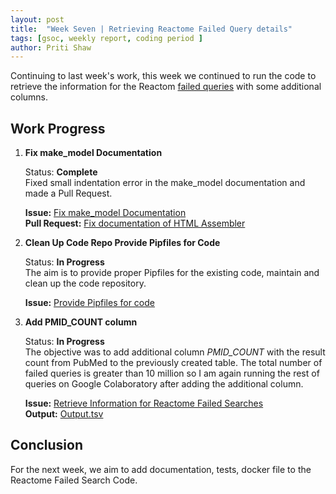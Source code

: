 ```yaml
---  
layout: post
title:  "Week Seven | Retrieving Reactome Failed Query details"
tags: [gsoc, weekly report, coding period ]
author: Priti Shaw
---  
```


Continuing to last week's work, this week we continued to run the code to retrieve the information for the Reactom [failed queries](https://raw.githubusercontent.com/cannin/reach-query/master/queries.csv) with some additional columns.        

## Work Progress  

1. **Fix make_model Documentation**  

    Status: **Complete**  
    Fixed small indentation error in the make_model documentation and made a Pull Request.  

    **Issue:**  [Fix make_model Documentation](https://github.com/cannin/enhance_nlp_interaction_network_gsoc2020/issues/11)   
    **Pull Request:** [Fix documentation of HTML Assembler](https://github.com/sorgerlab/indra/pull/1135)  

2. **Clean Up Code Repo Provide Pipfiles for Code**   

    Status: **In Progress**   
    The aim is to provide proper Pipfiles for the existing code, maintain and clean up the code repository.   

    **Issue:** [Provide Pipfiles for code](https://github.com/cannin/enhance_nlp_interaction_network_gsoc2020/issues/8)     

3. **Add PMID_COUNT column**  
    
    Status: **In Progress**  
    The objective was to add additional column *PMID_COUNT* with the result count from PubMed to the previously created table. The total number of failed queries is greater than 10 million so I am again running the rest of queries on Google Colaboratory after adding the additional column.   

    **Issue:** [Retrieve Information for Reactome Failed Searches](https://github.com/cannin/enhance_nlp_interaction_network_gsoc2020/issues/7)  
    **Output:** [Output.tsv](https://github.com/PritiShaw/Reactome-Failed-Queries-Processing/blob/master/output.tsv)   

## Conclusion  

For the next week, we aim to add documentation, tests, docker file to the Reactome Failed Search Code.   
